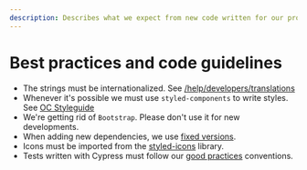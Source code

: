 ```yaml
---
description: Describes what we expect from new code written for our product
---
```


# Best practices and code guidelines



* The strings must be internationalized. See [/help/developers/translations](https://docs.opencollective.com/help/developers/translations)
* Whenever it's possible we must use `styled-components` to write styles. See [OC Styleguide](https://opencollective-styleguide.now.sh/)
* We're getting rid of `Bootstrap`. Please don't use it for new developments.
* When adding new dependencies, we use [fixed versions](https://docs.npmjs.com/about-semantic-versioning).
* Icons must be imported from the [styled-icons](http://styled-icons.js.org/) library.
* Tests written with Cypress must follow our [good practices](https://docs.opencollective.com/help/developers/testing-with-cypress) conventions.

